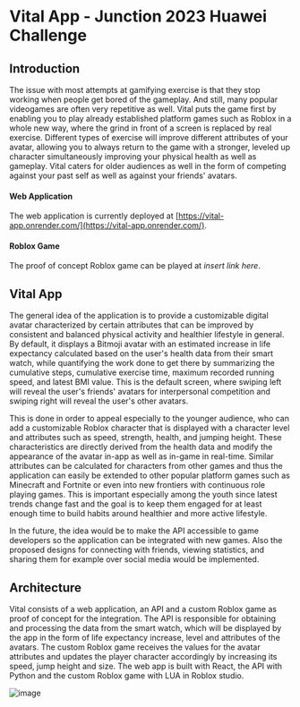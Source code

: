 # Vital App - Junction 2023 Huawei Challenge

## Introduction

The issue with most attempts at gamifying exercise is that they stop working when people get bored of the gameplay. And still, many popular videogames are often very repetitive as well. Vital puts the game first by enabling you to play already established platform games such as Roblox in a whole new way, where the grind in front of a screen is replaced by real exercise. Different types of exercise will improve different attributes of your avatar, allowing you to always return to the game with a stronger, leveled up character simultaneously improving your physical health as well as gameplay. Vital caters for older audiences as well in the form of competing against your past self as well as against your friends' avatars. 

#### Web Application

The web application is currently deployed at [https://vital-app.onrender.com/](https://vital-app.onrender.com/).

#### Roblox Game

The proof of concept Roblox game can be played at *insert link here*.

## Vital App

The general idea of the application is to provide a customizable digital avatar characterized by certain attributes that can be improved by consistent and balanced physical activity and healthier lifestyle in general. By default, it displays a Bitmoji avatar with an estimated increase in life expectancy calculated based on the user's health data from their smart watch, while quantifying the work done to get there by summarizing the cumulative steps, cumulative exercise time, maximum recorded running speed, and latest BMI value. This is the default screen, where swiping left will reveal the user's friends' avatars for interpersonal competition and swiping right will reveal the user's other avatars.

This is done in order to appeal especially to the younger audience, who can add a customizable Roblox character that is displayed with a character level and attributes such as speed, strength, health, and jumping height. These characteristics are directly derived from the health data and modify the appearance of the avatar in-app as well as in-game in real-time. Similar attributes can be calculated for characters from other games and thus the application can easily be extended to other popular platform games such as Minecraft and Fortnite or even into new frontiers with continuous role playing games. This is important especially among the youth since latest trends change fast and the goal is to keep them engaged for at least enough time to build habits around healthier and more active lifestyle.

In the future, the idea would be to make the API accessible to game developers so the application can be integrated with new games. Also the proposed designs for connecting with friends, viewing statistics, and sharing them for example over social media would be implemented.

## Architecture

Vital consists of a web application, an API and a custom Roblox game as proof of concept for the integration. The API is responsible for obtaining and processing the data from the smart watch, which will be displayed by the app in the form of life expectancy increase, level and attributes of the avatars. The custom Roblox game receives the values for the avatar attributes and updates the player character accordingly by increasing its speed, jump height and size. The web app is built with React, the API with Python and the custom Roblox game with LUA in Roblox studio.

![image](https://github.com/MiroKeimioniemi/vital-app/assets/65757701/cafea448-7488-4015-b643-8af9ffaded58)

